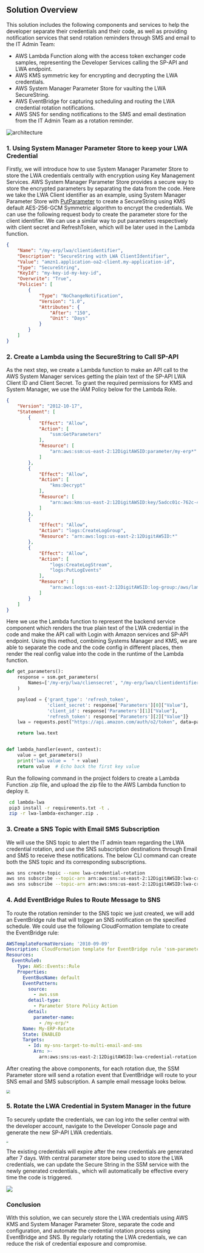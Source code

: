 ## Solution Overview

This solution includes the following components and services to help the developer separate their credentials and their code, as well as providing notification services that send rotation reminders through SMS and email to the IT Admin Team:

- AWS Lambda Function along with the access token exchanger code samples, representing the Developer Services calling the SP-API and LWA endpoint.
- AWS KMS symmetric key for encrypting and decrypting the LWA credentials.
- AWS System Manager Parameter Store for vaulting the LWA SecureString.
- AWS EventBridge for capturing scheduling and routing the LWA credential rotation notifications.
- AWS SNS for sending notifications to the SMS and email destination from the IT Admin Team as a rotation reminder.

![architecture](./static/secure-lwa.png)

### 1. Using System Manager Parameter Store to keep your LWA Credential 

Firstly, we will introduce how to use System Manager Parameter Store to store the LWA credentials centrally with encryption using Key Management Services. AWS System Manager Parameter Store provides a secure way to store the encrypted parameters by separating the data from the code. Here we take the LWA Client identifier as an example, using System Manager Parameter Store with [PutParameter](https://docs.aws.amazon.com/systems-manager/latest/userguide/parameter-store-policies.html) to create a SecureString using KMS default AES-256-GCM Symmetric algorithm to encrypt the credentials. We can use the following request body to create the parameter store for the client identifier. We can use a similar way to put parameters respectively with client secret and RefreshToken, which will be later used in the Lambda function.

```JSON
{
    "Name": "/my-erp/lwa/clientidentifier",
    "Description": "SecureString with LWA ClientIdentifier",
    "Value": "amzn1.application-oa2-client.my-application-id",
    "Type": "SecureString",
    "KeyId": "my-key-id-my-key-id",
    "Overwrite": "True",
    "Policies": [
        {
            "Type": "NoChangeNotification",
            "Version": "1.0",
            "Attributes": {
                "After": "150",
                "Unit": "Days"
            }
        }
    ]
}
```

### 2. Create a Lambda using the SecureString to Call SP-API

As the next step, we create a Lambda function to make an API call to the AWS System Manager services getting the plain text of the SP-API LWA Client ID and Client Secret. To grant the required permissions for KMS and System Manager, we use the IAM Policy below for the Lambda Role.

```json
{
    "Version": "2012-10-17",
    "Statement": [
        {
            "Effect": "Allow",
            "Action": [
                "ssm:GetParameters"
            ],
            "Resource": [
                "arn:aws:ssm:us-east-2:12DigitAWSID:parameter/my-erp*"
            ]
        },
        {
            "Effect": "Allow",
            "Action": [
                "kms:Decrypt"
            ],
            "Resource": [
                "arn:aws:kms:us-east-2:12DigitAWSID:key/5adcc01c-762c-4906-92fa-b679b4d68890"
            ]
        },
        {
            "Effect": "Allow",
            "Action": "logs:CreateLogGroup",
            "Resource": "arn:aws:logs:us-east-2:12DigitAWSID:*"
        },
        {
            "Effect": "Allow",
            "Action": [
                "logs:CreateLogStream",
                "logs:PutLogEvents"
            ],
            "Resource": [
                "arn:aws:logs:us-east-2:12DigitAWSID:log-group:/aws/lambda/my-lwa:*"
            ]
        }
    ]
}
```

Here we use the Lambda function to represent the backend service component which renders the true plain text of the LWA credential in the code and make the API call with Login with Amazon services and SP-API endpoint. Using this method, combining Systems Manager and KMS, we are able to separate the code and the code config in different places, then render the real config value into the code in the runtime of the Lambda function.

```python
def get_parameters():
    response = ssm.get_parameters(
        Names=['/my-erp/lwa/cliensecret', "/my-erp/lwa/clientidentifier", "/my-erp/refreshToken"], WithDecryption=True
    )

    payload = {'grant_type': 'refresh_token',
               'client_secret': response['Parameters'][0]["Value"],
               'client_id': response['Parameters'][1]["Value"],
               'refresh_token': response['Parameters'][2]["Value"]}
    lwa = requests.post("https://api.amazon.com/auth/o2/token", data=payload)

    return lwa.text


def lambda_handler(event, context):
    value = get_parameters()
    print("lwa value =  " + value)
    return value  # Echo back the first key value
```

Run the following command in the project folders to create a Lambda Function .zip file, and upload the zip file to the AWS Lambda function to deploy it.

```bash
 cd lambda-lwa 
 pip3 install -r requirements.txt -t .
 zip -r lwa-lambda-exchanger.zip .
```

### 3. Create a SNS Topic with Email SMS Subscription 

We will use the SNS topic to alert the IT admin team regarding the LWA credential rotation, and use the SNS subscription destinations through Email and SMS to receive these notifications. The below CLI command can create both the SNS topic and its corresponding subscriptions.

```bash
aws sns create-topic --name lwa-credential-rotation 
aws sns subscribe --topic-arn arn:aws:sns:us-east-2:12DigitAWSID:lwa-credential-rotation --protocol email --notification-endpoint user@example.com 
aws sns subscribe --topic-arn arn:aws:sns:us-east-2:12DigitAWSID:lwa-credential-rotation --protocol sms --notification-endpoint +1XXX5550100 
```

### 4. Add EventBridge Rules to Route Message to SNS 

To route the rotation reminder to the SNS topic we just created, we will add an EventBridge rule that will trigger an SNS notification on the specified schedule. We could use the following CloudFormation template to create the EventBridge rule:

```yaml
AWSTemplateFormatVersion: '2010-09-09'
Description: CloudFormation template for EventBridge rule 'ssm-parameter-store'
Resources:
  EventRule0:
    Type: AWS::Events::Rule
    Properties:
      EventBusName: default
      EventPattern:
        source:
          - aws.ssm
        detail-type:
          - Parameter Store Policy Action
        detail:
          parameter-name:
            - /my-erp/*
      Name: My-ERP-Rotate
      State: ENABLED
      Targets:
        - Id: my-sns-target-to-multi-email-and-sms
          Arn: >-
            arn:aws:sns:us-east-2:12DigitAWSID:lwa-credential-rotation
```

After creating the above components, for each rotation due, the SSM Parameter store will send a rotation event that EventBridge will route to your SNS email and SMS subscription.  A sample email message looks below.

<img src="./static/email-notifications.png" style="zoom: 60%;" />

### 5. Rotate the LWA Credential in System Manager in the future

To securely update the credentials, we can log into the seller central with the developer account, navigate to the Developer Console page and generate the new SP-API LWA credentials.

<img src="./static/lwa-credentials.png" style="zoom: 33%;" />



The existing credentials will expire after the new credentials are generated after 7 days. With central parameter store being used to store the LWA credentials, we can update the Secure String in the SSM service with the newly generated credentials., which will automatically be effective every time the code is triggered.

![](./static/parameter-store-rotate.png)

### Conclusion

With this solution, we can securely store the LWA credentials using AWS KMS and System Manager Parameter Store, separate the code and configuration, and automate the credential rotation process using EventBridge and SNS. By regularly rotating the LWA credentials, we can reduce the risk of credential exposure and compromise.
